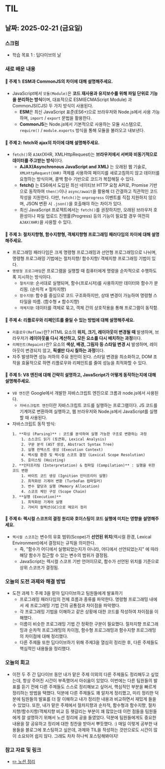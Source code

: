 # TIL

## 날짜: 2025-02-21 (금요일)

### 스크럼
- 학습 목표 1 : 딥다이브의 날 

### 새로 배운 내용
#### 📍 주제 1: ESM과 CommonJS의 차이에 대해 설명해주세요.
- JavaScript에서 `모듈(Module)`은 **코드 재사용과 유지보수를 위해 파일 단위로 기능을 분리하는 방식**이며, 대표적으로 ESM(ECMAScript Module) 과 CommonJS(CJS) 두 가지 방식이 사용된다.
  - **ESM**은 최신 JavaScript 표준(ES6+)으로 브라우저와 Node.js에서 사용 가능하며, `import` / `export` 문법을 활용한다.
  - **CommonJS**는 Node.js에서 기본적으로 사용하는 모듈 시스템으로, `require()` / `module.exports` 방식을 통해 모듈을 불러오고 내보낸다.

#### 📍 주제 2: fetch와 ajax의 차이에 대해 설명해주세요.
- `fetch()`와 `AJAX`(XHR, XMLHttpRequest)는 **브라우저에서 서버와 비동기적으로 데이터를 주고받는 방식**이다.
  - **AJAX(Asynchronous JavaScript and XML)** 는 오래된 웹 기술로, `XMLHttpRequest(XHR)` 객체를 사용하여 페이지를 새로고침하지 않고 데이터를 요청하는 방식이며, 콜백 함수 기반으로 코드가 복잡해질 수 있다.
  - **fetch()** 는 ES6에서 도입된 최신 네이티브 HTTP 요청 API로, Promise 기반으로 동작하여 `then()`이나 `async/await`을 활용해 더 간결하고 직관적인 코드 작성을 지원한다.
    다만, `fetch()`는 `onprogress` 이벤트를 직접 지원하지 않으며, JSON 변환 시 `.json()`을 호출해야 하는 차이가 있다.  
  - 최신 JavaScript 프로젝트에서는 `fetch()`를 권장하지만, 오래된 브라우저 호환성이나 파일 업로드 진행률(Progress) 등의 기능이 필요할 경우 여전히 `AJAX(XHR)`을 사용할 수 있다.

#### 📍 주제 3: 절차지향형, 함수지향형, 객체지향형 프로그래밍 패러다임의 차이에 대해 설명해주세요.
- 프로그래밍 패러다임은 크게 명령형 프로그래밍과 선언형 프로그래밍으로 나뉘며, 명령형 프로그래밍 기법에는 절차지향/ 함수지향/ 객체지향 프로그래밍 기법이 있다.
- `명령형 프로그래밍`은 프로그램을 실행할 때 컴퓨터에게 명령을 순차적으로 수행하도록 지시하는 방식이다.
  - `절차지향`: 순서대로 실행되며, 함수(프로시저)를 사용하지만 데이터와 함수가 분리됨. (순차적 ≠ 절차지향)
  - `함수지향`: 함수를 중심으로 코드 구조화하지만, 상태 변경이 가능하여 명령형 스타일을 따름. (함수형 ≠ 함수지향)
  - `객체지향`: 데이터를 객체로 묶고, 객체 간의 상호작용을 통해 프로그램이 동작함.
 
#### 📍 주제 4: 리플로우와 리페인트를 줄일 수 있는 방법에 대해 설명해주세요.
- `리플로우(Reflow)`란? HTML 요소의 **위치, 크기, 레이아웃이 변경될 때** 발생하며, 브라우저가 **레이아웃을 다시 계산하고, 모든 요소를 다시 배치하는 과정**이다. 
- `리페인트(Repaint)`란? 요소의 **색상, 배경, 그림자 등 스타일 변경 시** 발생하며, 레이아웃이 변경되지 않고, **픽셀만 다시 칠하는 과정**이다.
- 자주 발생하면 성능 저하의 주요 원인이 된다. 스타일 변경을 최소화하고, DOM 조작을 효율적으로 하면 리플로우와 리페인트를 줄여 성능을 최적화할 수 있다.
 
#### 📍 주제 5: V8 엔진에 대해 간략히 설명하고, JavaScript가 어떻게 동작하는지에 대해 설명해주세요.
- `V8 엔진`은 Google에서 개발한 자바스크립트 엔진으로 크롬과 node.js에서 사용된다.
  - `자바스크립트 엔진`이란 자바스크립트 코드를 실행하는 프로그램이다. JS 코드를 기계어로 변환하여 실행하고, 웹 브라우저와 Node.js에서 JavaScript를 실행할 때 사용된다.
- 자바스크립트 동작 방식:
  ```
  1. **파싱 (Parsing)** : 코드를 분석하여 실행 가능한 구조로 변환하는 과정
      1. 소스코드 읽기 (토큰화, Lexical Analysis)
      2. 구문 분석 (AST 생성, Abstract Syntax Tree)
      3. 실행 컨텍스트 생성 (Execution Context)
      4. 렉시컬 환경 및 렉시컬 스코프 결정 (Lexical Scope Resolution)
      5. 호이스팅 (Hoisting)
  2. **인터프리팅 (Interpretation) & 컴파일 (Compilation)** : 실행을 위한 코드 변환
      1. 바이트 코드 생성 (Ignition 인터프리터 실행)
      2. 최적화된 기계어 변환 (TurboFan 컴파일러)
      3. 변수 할당과 실행 (Memory Allocation)
      4. 스코프 체인 구성 (Scope Chain)
  3. **실행 (Execution)** 
      1. 최적화된 기계어 실행
      2. 가비지 컬렉션(GC)으로 메모리 정리
  ```

#### 📍 주제 6: 렉시컬 스코프의 결정 원리와 호이스팅이 코드 실행에 미치는 영향을 설명해주세요.
- `렉시컬 스코프`는 변수의 유효 범위(Scope)가 **선언된 위치**(렉시컬 환경, Lexical Environment)에서 결정되는 규칙을 의미한다.
  - 즉, "함수가 어디에서 실행되었는지가 아니라, 어디에서 선언되었는지" 에 따라 해당 함수가 접근할 수 있는 변수의 범위가 결정됨.
  - JavaScript는 렉시컬 스코프 기반 언어이므로, 함수가 선언된 위치를 기준으로 상위 스코프가 결정됨.

### 오늘의 도전 과제와 해결 방법
- 도전 과제 1: 주제 3을 맡아 딥다이브하고 팀원들에게 발표하기
  - 프로그래밍 패러다임의 전체 흐름과 종류를 파악한다. 명령형 프로그래밍 내에서 세 프로그래밍 기법 간의 공통점과 차이점을 파악했다. 
  - 각 프로그래밍 기법을 이해하고 같은 상황에 대한 코드를 작성하여 차이점을 이해했다.
  - 이름이 비슷한 프로그래밍 기법 간 정확한 구분이 필요했다. 절차지향 프로그래밍과 순차적 프로그래밍의 차이점, 함수형 프로그래밍과 함수지향 프로그래밍의 차이점에 대해 정리했다.
  - 다른 주제들 또한 딥다이브하기 위해 주제3을 열심히 정리한 후, 다른 주제들도 핵심적인 내용들을 정리했다.  

### 오늘의 회고
- 이전 두 주 간 딥다이브 동안 내가 맡은 주제 이외의 다른 주제들도 정리해두고 싶었는데, 항상 주어진 시간이 부족했어서 아쉬움이 있었다. 이번에는 다른 팀원들의 발표를 듣기 전에 다른 주제들도 스스로 정리해보고 싶어서, 핵심적인 부분을 빠르게 정리하는 방법을 택했다. 덕분에 다른 주제들도 꽤 알차게 정리했고, 미리 정리한 덕분에 팀원들의 발표를 더 잘 이해하고 내가 정리한 내용과 비교하면서 재밌게 들을 수 있었다. 또한, 내가 맡은 주제에서 절차지향과 순차적, 함수형과 함수지향, 절차지향/함수지향/객체지향 비교 등 헷갈리는 부분이 꽤 많았는데 이런 점들을 팀원들에게 잘 설명하기 위해서 노션 정리에 공을 들였었다. 덕분에 팀원들에게도 중요한 내용을 잘 공유하고 정리에 대한 칭찬을 받아서 뿌듯했다. :) 매일 이렇게 공부한 내용들을 블로그에 포스팅하고 싶은데, 과제와 TIL을 작성하는 것만으로도 시간이 많이 소요되어 쉽지 않다. 그래도 차차 하나씩 포스팅해봐야지!

### 참고 자료 및 링크
- [✏️ 노션 정리](https://mellow-sailor-ec6.notion.site/4-1a1258f8f61980e89521f1b62e794887?pvs=4)
